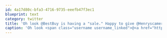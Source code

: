 ```yaml
---
id: 4a17d80c-bfa3-4716-9735-eeefb47f3ec1
blueprint: text
category: twitter
title: 'Oh look @BestBuy is having a "sale." Happy to give @Henryscamera my business when BB didn''t price match. pic.twitter.com/8DQuIL2k'
caption: 'Oh look <span class="username username_linked">@<a href="https://twitter.com/BestBuy" title="Best Buy">BestBuy</a></span> is having a "sale." Happy to give @Henryscamera my business when BB didn''t price match. <a href="https://twitter.com/dchymko/status/151426694987788288/photo/1" title="https://twitter.com/dchymko/status/151426694987788288/photo/1" class="link link_untco link_untco_image">pic.twitter.com/8DQuIL2k</a><span class="embed_image embed_image_yes"><a href="https://twitter.com/dchymko/status/151426694987788288/photo/1"><img alt=''ahn5xtycmaa8ndo-2435535'' src=''/images/2022/11/4c7c7-ahn5xtycmaa8ndo-2435535.jpg'' /></a></span>'
---
```

